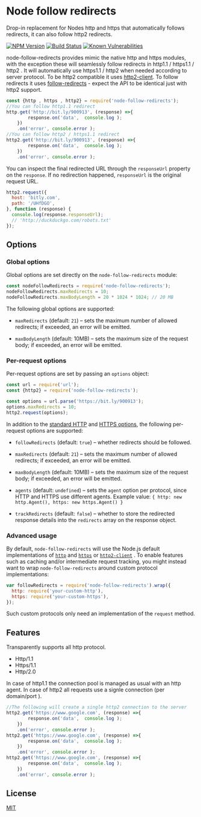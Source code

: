 # Node follow redirects
Drop-in replacement for Nodes http and https that automatically follows redirects, it can also follow http2 redirects.

[![NPM Version][npm-image]][npm-url]
[![Build Status][travis-image]][travis-url]
[![Known Vulnerabilities][snyk-image]][snyk-url]


node-follow-redirects provides mimic the native http and https modules, with the exception these will seamlessly follow redirects in http1.1 / https1.1 / http2 .
It will automatically use https1.1 / http2 when needed according to server protocol.
To be http2 compatible it uses [http2-client](https://www.npmjs.com/package/http2-client).
To follow redirects it uses [follow-redirects](https://www.npmjs.com/package/follow-redirects) - expect the API to be identical just with http2 support.

```js
const {http , https , http2} = require('node-follow-redirects');
//You can follow http1.1 redirect
http.get('http://bit.ly/900913', (response) =>{
        response.on('data',  console.log );
    })
    .on('error', console.error );
//You can follow http2 / https1.1 redirect
http2.get('http://bit.ly/900913', (response) =>{
        response.on('data',  console.log );
    })
    .on('error', console.error );
```

You can inspect the final redirected URL through the `responseUrl` property on the `response`.
If no redirection happened, `responseUrl` is the original request URL.


```js
http2.request({
  host: 'bitly.com',
  path: '/UHfDGO',
}, function (response) {
  console.log(response.responseUrl);
  // 'http://duckduckgo.com/robots.txt'
});
```

## Options
### Global options
Global options are set directly on the `node-follow-redirects` module:

```javascript
const nodeFollowRedirects = require('node-follow-redirects');
nodeFollowRedirects.maxRedirects = 10;
nodeFollowRedirects.maxBodyLength = 20 * 1024 * 1024; // 20 MB
```

The following global options are supported:

- `maxRedirects` (default: `21`) – sets the maximum number of allowed redirects; if exceeded, an error will be emitted.

- `maxBodyLength` (default: 10MB) – sets the maximum size of the request body; if exceeded, an error will be emitted.


### Per-request options
Per-request options are set by passing an `options` object:

```javascript
const url = require('url');
const {http2} = require('node-follow-redirects');

const options = url.parse('https://bit.ly/900913');
options.maxRedirects = 10;
http2.request(options);
```

In addition to the [standard HTTP](https://nodejs.org/api/http.html#http_http_request_options_callback) and [HTTPS options](https://nodejs.org/api/https.html#https_https_request_options_callback),
the following per-request options are supported:
- `followRedirects` (default: `true`) – whether redirects should be followed.

- `maxRedirects` (default: `21`) – sets the maximum number of allowed redirects; if exceeded, an error will be emitted.

- `maxBodyLength` (default: 10MB) – sets the maximum size of the request body; if exceeded, an error will be emitted.

- `agents` (default: `undefined`) – sets the `agent` option per protocol, since HTTP and HTTPS use different agents. Example value: `{ http: new http.Agent(), https: new https.Agent() }`

- `trackRedirects` (default: `false`) – whether to store the redirected response details into the `redirects` array on the response object.


### Advanced usage
By default, `node-follow-redirects` will use the Node.js default implementations
of [`http`](https://nodejs.org/api/http.html)
and [`https`](https://nodejs.org/api/https.html) or [`http2-client`](https://www.npmjs.com/package/http2-client) .
To enable features such as caching and/or intermediate request tracking,
you might instead want to wrap `node-follow-redirects` around custom protocol implementations:

```javascript
var followRedirects = require('node-follow-redirects').wrap({
  http: require('your-custom-http'),
  https: require('your-custom-https'),
});
```

Such custom protocols only need an implementation of the `request` method.

## Features
Transparently supports all http protocol.
  * Http/1.1
  * Https/1.1
  * Http/2.0

In case of http1.1 the connection pool is managed as usual with an http agent.
In case of http2 all requests use a signle connection (per domain/port ).

```js
//The following will create a single http2 connection to the server
http2.get('https://www.google.com', (response) =>{
        response.on('data',  console.log );
    })
    .on('error', console.error );
http2.get('https://www.google.com', (response) =>{
        response.on('data',  console.log );
    })
    .on('error', console.error );
http2.get('https://www.google.com', (response) =>{
        response.on('data',  console.log );
    })
    .on('error', console.error );
```
## License

  [MIT](LICENSE)
 
[npm-image]: https://img.shields.io/npm/v/node-follow-redirects.svg
[npm-url]: https://npmjs.org/package/node-follow-redirects
[travis-image]: https://img.shields.io/travis/hisco/node-follow-redirects/master.svg?style=flat-square
[travis-url]: https://travis-ci.org/hisco/node-follow-redirects
[snyk-image]: https://snyk.io/test/github/hisco/node-follow-redirects/badge.svg?targetFile=package.json
[snyk-url]: https://snyk.io/test/github/hisco/node-follow-redirects/badge.svg?targetFile=package.json